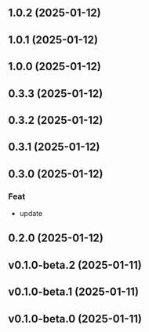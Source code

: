 ## 1.0.2 (2025-01-12)

## 1.0.1 (2025-01-12)

## 1.0.0 (2025-01-12)

## 0.3.3 (2025-01-12)

## 0.3.2 (2025-01-12)

## 0.3.1 (2025-01-12)

## 0.3.0 (2025-01-12)

### Feat

- update

## 0.2.0 (2025-01-12)

## v0.1.0-beta.2 (2025-01-11)

## v0.1.0-beta.1 (2025-01-11)

## v0.1.0-beta.0 (2025-01-11)
